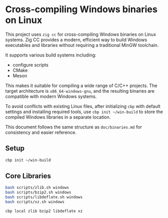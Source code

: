 # Cross-compiling Windows binaries on Linux

This project uses `zig cc` for cross-compiling Windows binaries on Linux systems. Zig CC provides a
modern, efficient way to build Windows executables and libraries without requiring a traditional
MinGW toolchain.

It supports various build systems including:

- configure scripts
- CMake
- Meson

This makes it suitable for compiling a wide range of C/C++ projects. The target architecture is
`x86_64-windows-gnu`, and the resulting binaries are compatible with modern Windows systems.

To avoid conflicts with existing Linux files, after initializing `cbp` with default settings and
installing required tools, use `cbp init ~/win-build` to store the compiled Windows libraries in a
separate location.

This document follows the same structure as `doc/binaries.md` for consistency and easier reference.

## Setup

```bash
cbp init ~/win-build

```

## Core Libraries

```bash
bash scripts/zlib.sh windows
bash scripts/bzip2.sh windows
bash scripts/libdeflate.sh windows
bash scripts/xz.sh windows

cbp local zlib bzip2 libdeflate xz

```
